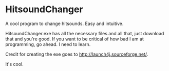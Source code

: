 # HitsoundChanger

A cool program to change hitsounds. Easy and intuitive.

HitsoundChanger.exe has all the necessary files and all that, just download that and you're good. If you want to be critical of how bad I am at programming, go ahead. I need to learn.

Credit for creating the exe goes to http://launch4j.sourceforge.net/.

It's cool.
